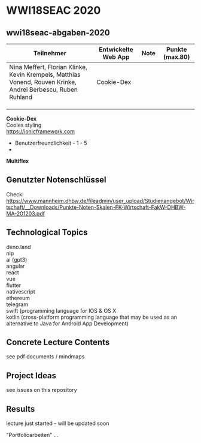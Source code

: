 # WWI18SEAC 2020

## wwi18seac-abgaben-2020


| Teilnehmer | Entwickelte Web App | Note | Punkte (max.80)
|------------|----------|----------|------|
| Nina Meffert, Florian Klinke, Kevin Krempels, Matthias Vonend, Rouven Krinke, Andrei Berbescu, Ruben Ruhland | Cookie-Dex |   |  |
|  |  |   |  |
|  |  |   |  |
|  |  |   |  |


**Cookie-Dex**  
Cooles styling  
https://ionicframework.com  

- Benutzerfreundlichkeit - 1 - 5
- 


**Multiflex**


## Genutzter Notenschlüssel
Check: https://www.mannheim.dhbw.de/fileadmin/user_upload/Studienangebot/Wirtschaft/__Downloads/Punkte-Noten-Skalen-FK-Wirtschaft-FakW-DHBW-MA-201203.pdf

## Technological Topics
deno.land  
nlp  
ai (gpt3)  
angular  
react  
vue  
flutter  
nativescript  
ethereum  
telegram  
swift (programming language for IOS & OS X  
kotlin (cross-platform programming language that may be used as an alternative to Java for Android App Development)


## Concrete Lecture Contents 
see pdf documents / mindmaps


## Project Ideas
see issues on this repository


## Results
lecture just started - will be updated soon

"Portfolioarbeiten"
...

